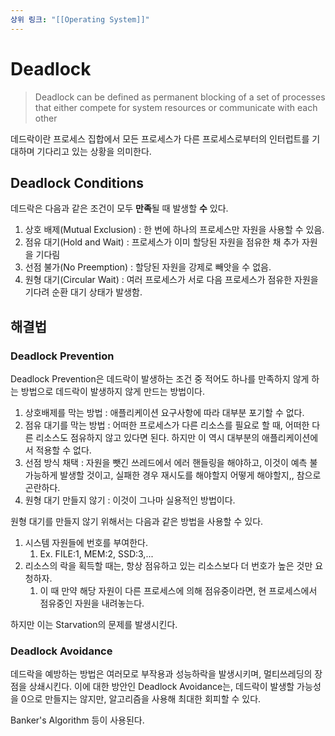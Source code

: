 ```yaml
---
상위 링크: "[[Operating System]]"
---
```

# Deadlock
> Deadlock can be defined as permanent blocking of a set of processes that either compete for system resources or communicate with each other

데드락이란 프로세스 집합에서 모든 프로세스가 다른 프로세스로부터의 인터럽트를 기대하며 기다리고 있는 상황을 의미한다.

## Deadlock Conditions
데드락은 다음과 같은 조건이 모두 **만족**될 때 발생할 **수** 있다.

1. 상호 배제(Mutual Exclusion) : 한 번에 하나의 프로세스만 자원을 사용할 수 있음.
2. 점유 대기(Hold and Wait) : 프로세스가 이미 할당된 자원을 점유한 채 추가 자원을 기다림
3. 선점 불가(No Preemption) : 할당된 자원을 강제로 빼앗을 수 없음.
4. 원형 대기(Circular Wait) : 여러 프로세스가 서로 다음 프로세스가 점유한 자원을 기다려 순환 대기 상태가 발생함.

## 해결법

### Deadlock Prevention
Deadlock Prevention은 데드락이 발생하는 조건 중 적어도 하나를 만족하지 않게 하는 방법으로 데드락이 발생하지 않게 만드는 방법이다.
1. 상호배제를 막는 방법 : 애플리케이션 요구사항에 따라 대부분 포기할 수 없다.
2. 점유 대기를 막는 방법 : 어떠한 프로세스가 다른 리소스를 필요로 할 때, 어떠한 다른 리소스도 점유하지 않고 있다면 된다. 하지만 이 역시 대부분의 애플리케이션에서 적용할 수 없다.
3. 선점 방식 채택 : 자원을 뺏긴 쓰레드에서 에러 핸들링을 해야하고, 이것이 예측 불가능하게 발생할 것이고, 실패한 경우 재시도를 해야할지 어떻게 해야할지,, 참으로 곤란하다.
4. 원형 대기 만들지 않기 : 이것이 그나마 실용적인 방법이다.

원형 대기를 만들지 않기 위해서는 다음과 같은 방법을 사용할 수 있다.
1. 시스템 자원들에 번호를 부여한다.
	1. Ex. FILE:1, MEM:2, SSD:3,...
2. 리소스의 락을 획득할 때는, 항상 점유하고 있는 리소스보다 더 번호가 높은 것만 요청하자.
	1. 이 때 만약 해당 자원이 다른 프로세스에 의해 점유중이라면, 현 프로세스에서 점유중인 자원을 내려놓는다.

하지만 이는 Starvation의 문제를 발생시킨다.
### Deadlock Avoidance
데드락을 예방하는 방법은 여러모로 부작용과 성능하락을 발생시키며, 멀티쓰레딩의 장점을 상쇄시킨다. 이에 대한 방안인 Deadlock Avoidance는, 데드락이 발생할 가능성을 0으로 만들지는 않지만, 알고리즘을 사용해 최대한 회피할 수 있다.

Banker's Algorithm 등이 사용된다.